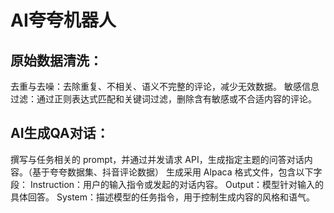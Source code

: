 # AI夸夸机器人

## 原始数据清洗：

去重与去噪：去除重复、不相关、语义不完整的评论，减少无效数据。
敏感信息过滤：通过正则表达式匹配和关键词过滤，删除含有敏感或不合适内容的评论。

## AI生成QA对话：

撰写与任务相关的 prompt，并通过并发请求 API，生成指定主题的问答对话内容。（基于夸夸数据集、抖音评论数据）
生成采用 Alpaca 格式文件，包含以下字段：
Instruction：用户的输入指令或发起的对话内容。
Output：模型针对输入的具体回答。
System：描述模型的任务指令，用于控制生成内容的风格和语气。